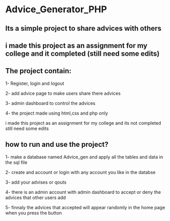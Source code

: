 # Advice_Generator_PHP

## <p>Its a simple project to share advices with others</p>
## <p>i made this project as an assignment for my college and it completed (still need some edits)</p>

## The project contain:
1- Register, login and logout

2- add advice page to make users share there advices

3- admin dashboard to control the advices

4- the project made using html,css and php only

i made this project as an assignment for my college and its not completed still need some edits

## how to run and use the project?

1- make a database named Advice_gen and apply all the tables and data in the sql file

2- create and account or login with any account you like in the databse

3- add your advises or qouts

4- there is an admin account with admin dashboard to accept or deny the advices that other users add 

5- finnaly the advices that accepted will appear randomly in the home page when you press the button
